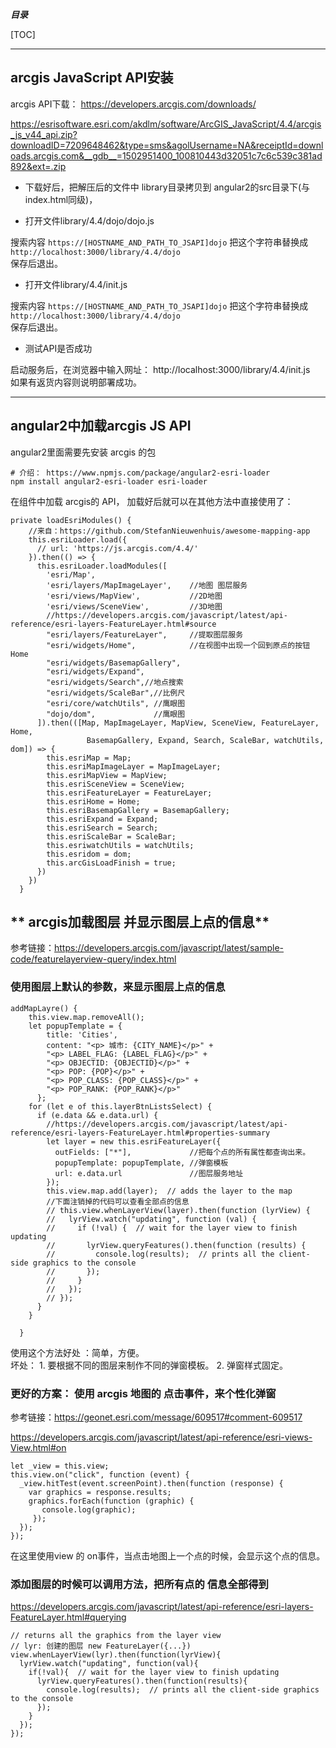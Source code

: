 ***目录***     

[TOC]  

------------

## **arcgis JavaScript API安装**    

arcgis API下载：  https://developers.arcgis.com/downloads/      

https://esrisoftware.esri.com/akdlm/software/ArcGIS_JavaScript/4.4/arcgis_js_v44_api.zip?downloadID=7209648462&type=sms&agolUsername=NA&receiptId=downloads.arcgis.com&__gdb__=1502951400_100810443d32051c7c6c539c381ad892&ext=.zip       

*  下载好后，把解压后的文件中 library目录拷贝到 angular2的src目录下(与index.html同级)，

* 打开文件library/4.4/dojo/dojo.js     

搜索内容 `https://[HOSTNAME_AND_PATH_TO_JSAPI]dojo`  把这个字符串替换成 `http://localhost:3000/library/4.4/dojo`   
保存后退出。     

* 打开文件library/4.4/init.js      

搜索内容 `https://[HOSTNAME_AND_PATH_TO_JSAPI]dojo`  把这个字符串替换成 `http://localhost:3000/library/4.4/dojo`   
保存后退出。   

* 测试API是否成功    

启动服务后，在浏览器中输入网址： http://localhost:3000/library/4.4/init.js      
如果有返货内容则说明部署成功。   

-----------    

## **angular2中加载arcgis JS API**   

angular2里面需要先安装 arcgis 的包 

```
# 介绍： https://www.npmjs.com/package/angular2-esri-loader
npm install angular2-esri-loader esri-loader
```

在组件中加载 arcgis的 API， 加载好后就可以在其他方法中直接使用了：

```
private loadEsriModules() {
    //来自：https://github.com/StefanNieuwenhuis/awesome-mapping-app
    this.esriLoader.load({
      // url: 'https://js.arcgis.com/4.4/'
    }).then(() => {
      this.esriLoader.loadModules([
        'esri/Map',
        'esri/layers/MapImageLayer',    //地图 图层服务
        'esri/views/MapView',           //2D地图
        'esri/views/SceneView',         //3D地图
        //https://developers.arcgis.com/javascript/latest/api-reference/esri-layers-FeatureLayer.html#source
        "esri/layers/FeatureLayer",     //提取图层服务
        "esri/widgets/Home",            //在视图中出现一个回到原点的按钮Home
        "esri/widgets/BasemapGallery",
        "esri/widgets/Expand",
        "esri/widgets/Search",//地点搜索
        "esri/widgets/ScaleBar",//比例尺
        "esri/core/watchUtils", //鹰眼图
        "dojo/dom",             //鹰眼图
      ]).then(([Map, MapImageLayer, MapView, SceneView, FeatureLayer, Home,
                 BasemapGallery, Expand, Search, ScaleBar, watchUtils, dom]) => {
        this.esriMap = Map;
        this.esriMapImageLayer = MapImageLayer;
        this.esriMapView = MapView;
        this.esriSceneView = SceneView;
        this.esriFeatureLayer = FeatureLayer;
        this.esriHome = Home;
        this.esriBasemapGallery = BasemapGallery;
        this.esriExpand = Expand;
        this.esriSearch = Search;
        this.esriScaleBar = ScaleBar;
        this.esriwatchUtils = watchUtils;
        this.esridom = dom;
        this.arcGisLoadFinish = true;
      })
    })
  }
```

## ** arcgis加载图层 并显示图层上点的信息**   

参考链接：https://developers.arcgis.com/javascript/latest/sample-code/featurelayerview-query/index.html       

### **使用图层上默认的参数，来显示图层上点的信息**    

```
addMapLayre() {
    this.view.map.removeAll();
    let popupTemplate = {
        title: 'Cities',
        content: "<p> 城市: {CITY_NAME}</p>" +
        "<p> LABEL_FLAG: {LABEL_FLAG}</p>" +
        "<p> OBJECTID: {OBJECTID}</p>" +
        "<p> POP: {POP}</p>" +
        "<p> POP_CLASS: {POP_CLASS}</p>" +
        "<p> POP_RANK: {POP_RANK}</p>"
      };
    for (let e of this.layerBtnListsSelect) {
      if (e.data && e.data.url) {
        //https://developers.arcgis.com/javascript/latest/api-reference/esri-layers-FeatureLayer.html#properties-summary
        let layer = new this.esriFeatureLayer({
          outFields: ["*"],             //把每个点的所有属性都查询出来。
          popupTemplate: popupTemplate, //弹窗模板
          url: e.data.url               //图层服务地址
        });
        this.view.map.add(layer);  // adds the layer to the map
        //下面注销掉的代码可以查看全部点的信息
        // this.view.whenLayerView(layer).then(function (lyrView) {
        //   lyrView.watch("updating", function (val) {
        //     if (!val) {  // wait for the layer view to finish updating
        //       lyrView.queryFeatures().then(function (results) {
        //         console.log(results);  // prints all the client-side graphics to the console
        //       });
        //     }
        //   });
        // });
      }
    }

  }
```    

使用这个方法好处 ：简单，方便。        
坏处： 1. 要根据不同的图层来制作不同的弹窗模板。  2. 弹窗样式固定。

### **更好的方案： 使用 arcgis 地图的 点击事件，来个性化弹窗**    

参考链接：https://geonet.esri.com/message/609517#comment-609517        

https://developers.arcgis.com/javascript/latest/api-reference/esri-views-View.html#on      

```
let _view = this.view;
this.view.on("click", function (event) {
  _view.hitTest(event.screenPoint).then(function (response) {
    var graphics = response.results;
    graphics.forEach(function (graphic) {
       console.log(graphic);
     });
  });
});
```

在这里使用view 的 on事件，当点击地图上一个点的时候，会显示这个点的信息。


### **添加图层的时候可以调用方法，把所有点的 信息全部得到**    

https://developers.arcgis.com/javascript/latest/api-reference/esri-layers-FeatureLayer.html#querying   

```
// returns all the graphics from the layer view
// lyr: 创建的图层 new FeatureLayer({...})
view.whenLayerView(lyr).then(function(lyrView){
  lyrView.watch("updating", function(val){
    if(!val){  // wait for the layer view to finish updating
      lyrView.queryFeatures().then(function(results){
        console.log(results);  // prints all the client-side graphics to the console
      });
    }
  });
});
```
